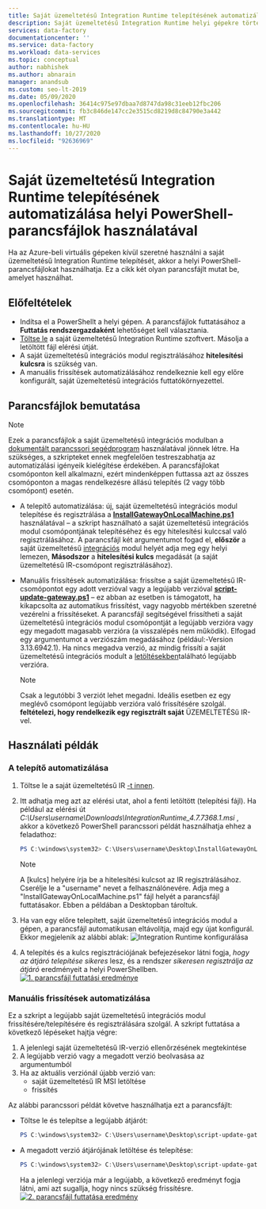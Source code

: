 ```yaml
---
title: Saját üzemeltetésű Integration Runtime telepítésének automatizálása helyi PowerShell-parancsfájlok használatával
description: Saját üzemeltetésű Integration Runtime helyi gépekre történő telepítésének automatizálása.
services: data-factory
documentationcenter: ''
ms.service: data-factory
ms.workload: data-services
ms.topic: conceptual
author: nabhishek
ms.author: abnarain
manager: anandsub
ms.custom: seo-lt-2019
ms.date: 05/09/2020
ms.openlocfilehash: 36414c975e97dbaa7d8747da98c31eeb12fbc206
ms.sourcegitcommit: fb3c846de147cc2e3515cd8219d8c84790e3a442
ms.translationtype: MT
ms.contentlocale: hu-HU
ms.lasthandoff: 10/27/2020
ms.locfileid: "92636969"
---
```

# <a name="automating-self-hosted-integration-runtime-installation-using-local-powershell-scripts"></a>Saját üzemeltetésű Integration Runtime telepítésének automatizálása helyi PowerShell-parancsfájlok használatával
Ha az Azure-beli virtuális gépeken kívül szeretné használni a saját üzemeltetésű Integration Runtime telepítését, akkor a helyi PowerShell-parancsfájlokat használhatja. Ez a cikk két olyan parancsfájlt mutat be, amelyet használhat.

## <a name="prerequisites"></a>Előfeltételek

* Indítsa el a PowerShellt a helyi gépen. A parancsfájlok futtatásához a **Futtatás rendszergazdaként** lehetőséget kell választania.
* [Töltse le](https://www.microsoft.com/download/details.aspx?id=39717) a saját üzemeltetésű Integration Runtime szoftvert. Másolja a letöltött fájl elérési útját. 
* A saját üzemeltetésű integrációs modul regisztrálásához **hitelesítési kulcsra** is szükség van.
* A manuális frissítések automatizálásához rendelkeznie kell egy előre konfigurált, saját üzemeltetésű integrációs futtatókörnyezettel.

## <a name="scripts-introduction"></a>Parancsfájlok bemutatása 

> [!NOTE]
> Ezek a parancsfájlok a saját üzemeltetésű integrációs modulban a [dokumentált parancssori segédprogram](./create-self-hosted-integration-runtime.md#set-up-an-existing-self-hosted-ir-via-local-powershell) használatával jönnek létre. Ha szükséges, a szkripteket ennek megfelelően testreszabhatja az automatizálási igényeik kielégítése érdekében.
> A parancsfájlokat csomóponton kell alkalmazni, ezért mindenképpen futtassa azt az összes csomóponton a magas rendelkezésre állású telepítés (2 vagy több csomópont) esetén.

* A telepítő automatizálása: új, saját üzemeltetésű integrációs modul telepítése és regisztrálása a **[InstallGatewayOnLocalMachine.ps1](https://github.com/nabhishek/SelfHosted-IntegrationRuntime_AutomationScripts/blob/master/InstallGatewayOnLocalMachine.ps1)** használatával – a szkript használható a saját üzemeltetésű integrációs modul csomópontjának telepítéséhez és egy hitelesítési kulccsal való regisztrálásához. A parancsfájl két argumentumot fogad el, **először** a saját üzemeltetésű [integrációs](https://www.microsoft.com/download/details.aspx?id=39717) modul helyét adja meg egy helyi lemezen, **Másodszor** a **hitelesítési kulcs** megadását (a saját üzemeltetésű IR-csomópont regisztrálásához).

* Manuális frissítések automatizálása: frissítse a saját üzemeltetésű IR-csomópontot egy adott verzióval vagy a legújabb verzióval **[script-update-gateway.ps1](https://github.com/nabhishek/SelfHosted-IntegrationRuntime_AutomationScripts/blob/master/script-update-gateway.ps1)** – ez abban az esetben is támogatott, ha kikapcsolta az automatikus frissítést, vagy nagyobb mértékben szeretné vezérelni a frissítéseket. A parancsfájl segítségével frissítheti a saját üzemeltetésű integrációs modul csomópontját a legújabb verzióra vagy egy megadott magasabb verzióra (a visszalépés nem működik). Elfogad egy argumentumot a verziószám megadásához (például:-Version 3.13.6942.1). Ha nincs megadva verzió, az mindig frissíti a saját üzemeltetésű integrációs modult a [letöltésekben](https://www.microsoft.com/download/details.aspx?id=39717)található legújabb verzióra.
    > [!NOTE]
    > Csak a legutóbbi 3 verziót lehet megadni. Ideális esetben ez egy meglévő csomópont legújabb verzióra való frissítésére szolgál. **feltételezi, hogy rendelkezik egy regisztrált saját** ÜZEMELTETÉSű IR-vel. 

## <a name="usage-examples"></a>Használati példák

### <a name="for-automating-setup"></a>A telepítő automatizálása
1. Töltse le a saját üzemeltetésű IR [-t innen](https://www.microsoft.com/download/details.aspx?id=39717). 
1. Itt adhatja meg azt az elérési utat, ahol a fenti letöltött (telepítési fájl). Ha például az elérési út *C:\Users\username\Downloads\IntegrationRuntime_4.7.7368.1.msi* , akkor a következő PowerShell parancssori példát használhatja ehhez a feladathoz:

   ```powershell
   PS C:\windows\system32> C:\Users\username\Desktop\InstallGatewayOnLocalMachine.ps1 -path "C:\Users\username\Downloads\IntegrationRuntime_4.7.7368.1.msi" -authKey "[key]"
   ```

    > [!NOTE]
    > A [kulcs] helyére írja be a hitelesítési kulcsot az IR regisztrálásához.
    > Cserélje le a "username" nevet a felhasználónevére.
    > Adja meg a "InstallGatewayOnLocalMachine.ps1" fájl helyét a parancsfájl futtatásakor. Ebben a példában a Desktopban tároltuk.

1. Ha van egy előre telepített, saját üzemeltetésű integrációs modul a gépen, a parancsfájl automatikusan eltávolítja, majd egy újat konfigurál. Ekkor megjelenik az alábbi ablak: ![ Integration Runtime konfigurálása](media/self-hosted-integration-runtime-automation-scripts/integration-runtime-configure.png)

1. A telepítés és a kulcs regisztrációjának befejezésekor látni fogja, *hogy az átjáró telepítése sikeres* lesz, és a rendszer *sikeresen regisztrálja az átjáró* eredményeit a helyi PowerShellben.
        [![1. parancsfájl futtatási eredménye](media/self-hosted-integration-runtime-automation-scripts/script-1-run-result.png)](media/self-hosted-integration-runtime-automation-scripts/script-1-run-result.png#lightbox)

### <a name="for-automating-manual-updates"></a>Manuális frissítések automatizálása
Ez a szkript a legújabb saját üzemeltetésű integrációs modul frissítésére/telepítésére és regisztrálására szolgál. A szkript futtatása a következő lépéseket hajtja végre:
1. A jelenlegi saját üzemeltetésű IR-verzió ellenőrzésének megtekintése
2. A legújabb verzió vagy a megadott verzió beolvasása az argumentumból
3. Ha az aktuális verziónál újabb verzió van:
    * saját üzemeltetésű IR MSI letöltése
    * frissítés

Az alábbi parancssori példát követve használhatja ezt a parancsfájlt:
* Töltse le és telepítse a legújabb átjárót:

   ```powershell
   PS C:\windows\system32> C:\Users\username\Desktop\script-update-gateway.ps1
   ```    
* A megadott verzió átjárójának letöltése és telepítése:
   ```powershell
   PS C:\windows\system32> C:\Users\username\Desktop\script-update-gateway.ps1 -version 3.13.6942.1
   ``` 
   Ha a jelenlegi verziója már a legújabb, a következő eredményt fogja látni, ami azt sugallja, hogy nincs szükség frissítésre.   
    [![2. parancsfájl futtatása eredmény](media/self-hosted-integration-runtime-automation-scripts/script-2-run-result.png)](media/self-hosted-integration-runtime-automation-scripts/script-2-run-result.png#lightbox)